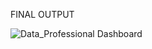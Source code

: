 FINAL OUTPUT

![Data_Professional Dashboard](https://github.com/anjalikankoriya/Power_BI/assets/111731531/04fc612b-ecce-4973-b7d7-a89f06927611)
